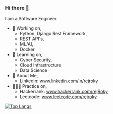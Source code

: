 ### Hi there 👋
I am a Software Engineer.

- 🔭 Working on,
    - Python, Django Rest Framework,
    - REST API's,
    - ML/AI, 
    - Docker
- 🌱 Learning on,
    - Cyber Security,
    - Cloud Infrastructure
    - Data Science
- 💬 About Me,
    - Linkedin: www.linkedin.com/in/rejroky
- 👨🏾‍💻 Practice on,
   - Hackerrank: www.hackerrank.com/rejRoky
   - Leetcode: www.leetcode.com/rejroky
  
[![Top Langs](https://github-readme-stats.vercel.app/api/top-langs/?username=rejRoky&layout=compact&langs_count=15&theme=default)](https://github.com/DenverCoder1/github-readme-streak-stats)
